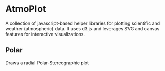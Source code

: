 AtmoPlot
========

A collection of javascript-based helper libraries for plotting scientific and weather (atmospheric) data. It uses d3.js and leverages SVG and canvas features for interactive visualizations.

Polar
-----

Draws a radial Polar-Stereographic plot